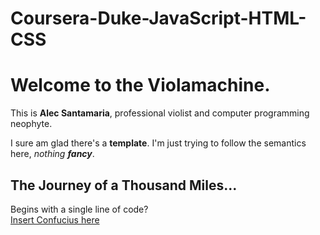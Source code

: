 # Coursera-Duke-JavaScript-HTML-CSS
<head>
  <title>Welcome to the Violamachine</title>
</head>
<body>
  <div>
    <h1>Welcome to the Violamachine.</h1>
    <p>This is <b>Alec Santamaria</b>, professional violist and computer programming neophyte.</p>
  </div>
  <div>
    <p>I sure am glad there's a <b>template</b>. I'm just trying to follow the semantics here, <em>nothing <b>fancy</b></em>.</p?
  </div>
    <div>
      <h2>The Journey of a Thousand Miles...</h2>
      <div>
        Begins with a single line of code?
      </div>
      <div>
        <a href="https://www.istockphoto.com/photo/confucius-gm177305558-20346624?utm_source=pixabay&utm_medium=affiliate&utm_campaign=SRP_image_sponsored&utm_content=http%3A%2F%2Fpixabay.com%2Fimages%2Fsearch%2Fconfucius%2F&utm_term=confucius"> Insert Confucius here </a>
      </body>

